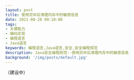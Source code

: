 ```yaml
---
layout: post
title: 使用完毕后清理内存中的敏感信息
date: 2021-08-20 09:10:00
tags:
- 关键能力
- 编码实现
- 编程语言
- Java语言
keywords: 编程语言,Java语言,安全,安全编程规范
description: Java安全编程规范--使用完毕后清理内存中的敏感信息
background: '/img/posts/default.jpg'
---
```


（建设中）

